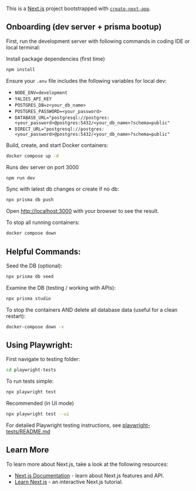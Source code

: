 This is a [Next.js](https://nextjs.org) project bootstrapped with [`create-next-app`](https://nextjs.org/docs/app/api-reference/cli/create-next-app).

## Onboarding (dev server + prisma bootup)

First, run the development server with following commands in coding IDE or local terminal:

Install package dependencies (first time)

```bash
npm install
```
Ensure your `.env` file includes the following variables for local dev:
- `NODE_ENV=development`
- `YALIES_API_KEY`
- `POSTGRES_DB=z<your_db_name>`
- `POSTGRES_PASSWORD=<your_password>`
- `DATABASE_URL="postgresql://postgres:<your_password>@postgres:5432/<your_db_name>?schema=public"`
- `DIRECT_URL="postgresql://postgres:<your_password>@postgres:5432/<your_db_name>?schema=public"`

Build, create, and start Docker containers:

```bash
docker compose up -d
```
Runs dev server on port 3000

```bash
npm run dev
```
Sync with latest db changes or create if no db:

```bash
npx prisma db push
```

Open [http://localhost:3000](http://localhost:3000) with your browser to see the result.

To stop all running containers:
```bash
docker compose down
```

## Helpful Commands:

Seed the DB (optional):

```bash
npx prisma db seed
```

Examine the DB (testing / working with APIs):

```bash
npx prisma studio
```

To stop the containers AND delete all database data (useful for a clean restart):

```bash
docker-compose down -v
```

## Using Playwright:

First navigate to testing folder:

```bash
cd playwright-tests
```

To run tests simple:

```bash
npx playwright test
```

Recommended (in UI mode)

```bash
npx playwright test --ui
```

For detailed Playwright testing instructions, see [playwright-tests/README.md](./playwright-tests/README.md)

## Learn More

To learn more about Next.js, take a look at the following resources:

- [Next.js Documentation](https://nextjs.org/docs) - learn about Next.js features and API.
- [Learn Next.js](https://nextjs.org/learn) - an interactive Next.js tutorial.